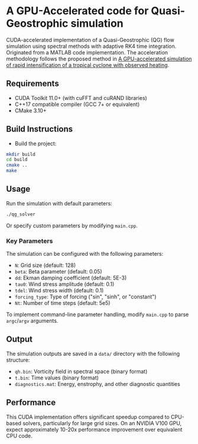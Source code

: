 # A GPU-Accelerated code for Quasi-Geostrophic simulation 

CUDA-accelerated implementation of a Quasi-Geostrophic (QG) flow simulation using spectral methods with adaptive RK4 time integration. Originated from a MATLAB code implementation. 
The acceleration methodology follows the proposed method in [A GPU-accelerated simulation of rapid intensification of a tropical cyclone with observed heating](https://www.researchgate.net/publication/390668201_A_GPU-accelerated_simulation_of_rapid_intensification_of_a_tropical_cyclone_with_observed_heating_Journal_Title_XXX1-10).

## Requirements

- CUDA Toolkit 11.0+ (with cuFFT and cuRAND libraries)
- C++17 compatible compiler (GCC 7+ or equivalent)
- CMake 3.10+

## Build Instructions

- Build the project:

```bash
mkdir build
cd build
cmake ..
make
```

## Usage

Run the simulation with default parameters:

```bash
./qg_solver
```

Or specify custom parameters by modifying `main.cpp`.

### Key Parameters

The simulation can be configured with the following parameters:

- `N`: Grid size (default: 128)
- `beta`: Beta parameter (default: 0.05)
- `dd`: Ekman damping coefficient (default: 5E-3)
- `tau0`: Wind stress amplitude (default: 0.1)
- `tdel`: Wind stress width (default: 0.1)
- `forcing_type`: Type of forcing ("sin", "sinh", or "constant")
- `Nt`: Number of time steps (default: 5e5)

To implement command-line parameter handling, modify `main.cpp` to parse `argc`/`argv` arguments.

## Output

The simulation outputs are saved in a `data/` directory with the following structure:

- `qh.bin`: Vorticity field in spectral space (binary format)
- `t.bin`: Time values (binary format)
- `diagnostics.mat`: Energy, enstrophy, and other diagnostic quantities

## Performance

This CUDA implementation offers significant speedup compared to CPU-based solvers, particularly for large grid sizes. On an NVIDIA V100 GPU, expect approximately 10-20x performance improvement over equivalent CPU code.


